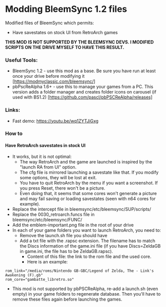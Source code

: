 # Modding BleemSync 1.2 files

Modified files of BleemSync which permits:
* Have savestates on stock UI from RetroArch games

**THIS MOD IS NOT SUPPORTED BY THE BLEEMSYNC DEVS. I MODIFIED SCRIPTS ON THE DRIVE MYSELF TO HAVE THIS RESULT.**

### Useful Tools:
* BleemSync 1.2 - use this mod as a base. Be sure you have run at least once your drive before modifying it [https://modmyclassic.com/bleemsync/]
* pbPscReAlpha 1.6+ - use this to manage your games from a PC. This version adds a folder manager and creates folder icons on carousel (if used with BS1.2) [https://github.com/pascl/pbPSCReAlpha/releases]

### Links:
* Fast demo: https://youtu.be/wq1ZYTJiGxg


### How to
#### Have RetroArch savestates in stock UI
* It works, but it is not optimal:
  * The way RetroArch and the game are launched is inspired by the "launch RA from UI" option.
  * The cfg file is mirrored launching a savestate like that. If you modify some options, they will be lost at exit.
  * You have to quit RetroArch by the menu if you want a screenshot. If you press Reset, there won't be a picture.
  * Even doing that, it seems that some cores won't generate a picture and may fail saving or loading savestates (seen with n64 cores for example).
* Replace the intercept file in bleemsync/etc/bleemsync/SUP/scripts/
* Replace the 0030_retroarch.funcs file in bleemsync/etc/bleemsync/FUNC/
* Add the emblem-important.png file in the root of your drive
* In each of your game folders you want to launch RetroArch, you need to:
  * Remove the launch.sh file you should have
  * Add a txt file with the .rapsc extension. The filename has to match the Discs information of the game.ini file (if you have Discs=ZeldaGB in game.ini, the file has to be ZeldaGB.rapsc).
    * Content of this file: the link to the rom file and the used core.
	* Here is an example:
```
rom_link="/media/roms/Nintendo GB-GBC/Legend of Zelda, The - Link's Awakening (F).gb"
rom_core="gambatte_libretro.so"
```
* This mod is not supported by pbPSCReAlpha, re-add a launch.sh (even empty) in your game folders to regenerate database. Then you'll have to remove these files again before launching the games.
